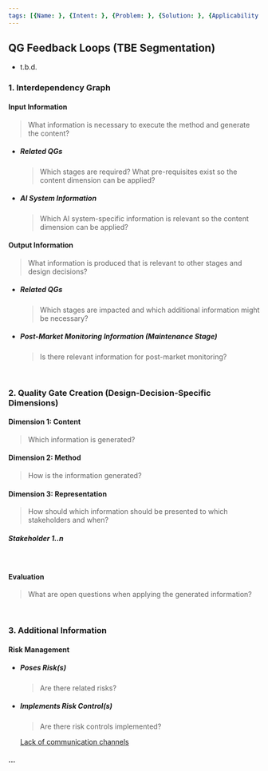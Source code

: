 ```yaml
---
tags: [{Name: }, {Intent: }, {Problem: }, {Solution: }, {Applicability: }, {Consequences: }, {Usage Example: }]
---
```


## QG Feedback Loops (TBE Segmentation) 

- t.b.d.

### 1. Interdependency Graph

#### Input Information
> What information is necessary to execute the method and generate the content?

- ##### Related QGs
    > Which stages are required? What pre-requisites exist so the content dimension can be applied?

- ##### AI System Information
    > Which AI system-specific information is relevant so the content dimension can be applied?

#### Output Information 
> What information is produced that is relevant to other stages and design decisions?

- ##### Related QGs
    > Which stages are impacted and which additional information might be necessary?

- ##### Post-Market Monitoring Information (Maintenance Stage)
    > Is there relevant information for post-market monitoring?

<br>

### 2. Quality Gate Creation (Design-Decision-Specific Dimensions)

#### Dimension 1: Content
> Which information is generated?

#### Dimension 2: Method
> How is the information generated? 

#### Dimension 3: Representation
> How should which information should be presented to which stakeholders and when?

##### Stakeholder 1..n

<br>

#### Evaluation
> What are open questions when applying the generated information?

<br>

### 3. Additional Information

#### Risk Management

- ##### Poses Risk(s)
    > Are there related risks?

- ##### Implements Risk Control(s)
    > Are there risk controls implemented?

    [Lack of communication channels](../../../3_RiskManagement/5_DiversityNon-DiscriminationFairness/StakeholderParticipation/LackofCollaborationMechanisms_(TBE_Segmentation).md)

#### ...

